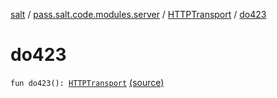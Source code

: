 [salt](../../index.md) / [pass.salt.code.modules.server](../index.md) / [HTTPTransport](index.md) / [do423](./do423.md)

# do423

`fun do423(): `[`HTTPTransport`](index.md) [(source)](https://github.com/kurbaniec-tgm/salt/tree/master/code/modules/server/HTTPTransport.kt#L96)